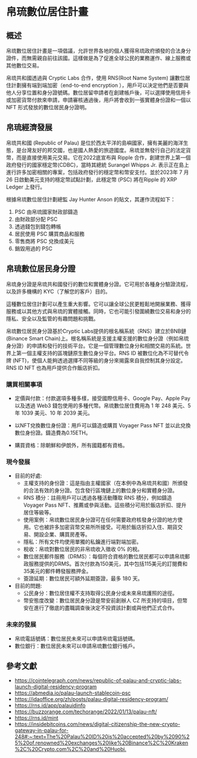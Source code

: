 # 帛琉數位居住計畫

## 概述

帛琉數位居住計畫是一項倡議，允許世界各地的個人獲得帛琉政府頒發的合法身分證件，而無需親自前往該國。這樣做是為了促進全球公民的業務運作、線上服務或其他數位交易。

帛琉共和國透過與 Cryptic Labs 合作，使用 RNS(Root Name System) 讓數位居住計劃擁有端到端加密（end-to-end encryption ），用戶可以決定他們是否要與他人分享位置和身分證號碼。數位居留申請者在創建帳戶後，可以選擇使用信用卡或加密貨幣付款來申請，申請審核通過後，用戶將會收到一張實體身份證和一個以 NFT 形式發放的數位居民身分證明。

## 帛琉經濟發展

帛琉共和國 (Republic of Palau) 是位於西太平洋的島嶼國家，擁有美麗的海洋生態，是台灣友好的邦交國，也是國人熱愛的旅遊國度。帛琉並無發行自己的法定貨幣，而是直接使用美元交易。它在2022底宣布與 Ripple 合作，創建世界上第一個政府發行的國家穩定幣(CDBC)，當時其總統 Surangel Whipps Jr. 表示正在島上進行許多加密相關的專案，包括政府發行的穩定幣和幣安支付。並於2023年 7 月 26 日啟動美元支持的穩定幣試點計劃，此穩定幣 (PSC) 將在Ripple 的 XRP Ledger 上發行。

根據帛琉數位居住計劃總監 Jay Hunter Anson 的貼文，其運作流程如下：

1. PSC 由帛琉國家財政部鑄造
2. 由財政部分配 PSC
3. 透過錢包到錢包轉帳
4. 居民使用 PSC 購買商品和服務
5. 零售商將 PSC 兌換成美元
6. 銷毀用過的 PSC

## 帛琉數位居民身分證

帛琉身分證是帛琉共和國發行的數位和實體身分證。它可用於各種身分驗證流程，以及許多機構的 KYC（了解您的客戶）目的。

這種數位居住計劃可以產生重大影響。它可以讓全球公民更輕鬆地開展業務、獲得服務或以其他方式與帛琉的實體接觸。同時，它也可能引發圍繞數位交易和身分的隱私、安全以及監管的有趣問題和挑戰。

帛琉數位居民身分證基於Cryptic Labs提供的根名稱系統（RNS）建立於BNB鏈(Binance Smart Chain)上。根名稱系統是支援主權支援的數位身分證（例如帛琉身分證）的申請和發行的技術平台。它是一個管理數位身分和相關交易的系統。世界上第一個主權支持的區塊鏈原生數位身分平台。RNS ID 被數位化為不可替代令牌 (NFT)，使個人能夠透過選擇不同等級的身分來揭露來自我控制其身分設定。RNS ID NFT 也為用戶提供合作飯店折扣。

### 購買相關事項

- 定價與付款：付款選項多種多樣，接受國際信用卡、Google Pay、Apple Pay 以及透過 Web3 錢包使用的多種代幣。帛琉數位居住費用為 1 年 248 美元、5 年 1039 美元、10 年 2039 美元。

- 以NFT兌換數位身份證：用戶可以鑄造或購買 Voyager Pass NFT 並以此兌換數位身份證。鑄造費為0.15ETH。

- 購買資格：除朝鮮和伊朗外，所有國籍都有資格。

### 現今發展

- 目前的好處:
  - 主權支持的身份證：這是指由主權國家（在本例中為帛琉共和國）所頒發的合法有效的身分證。包含發行區塊鏈上的數位身分和實體身分證。
  - RNS 積分：註冊用戶可以透過各種活動賺取 RNS 積分，例如鑄造 Voyager Pass NFT、推薦或參與活動。這些積分可用於飯店折扣、提升居住等級等。
  - 使用案例：帛琉數位居民身分證可在任何需要政府核發身分證的地方使用。它也被許多加密貨幣交易所所接受。可用於飯店折扣入住、期貨交易、開設企業、購買房產等。
  - 隱私：所有文件均使用單獨的私鑰進行端對端加密。
  - 稅收：帛琉對數位居民的非帛琉收入徵收 0% 的稅。
  - 數位居民郵件服務（DRMS）：每個符合資格的數位居民都可以申請帛琉郵政服務提供的DRMS。首次付款為150美元，其中包括115美元的訂閱費和35美元的郵件轉發服務押金。
  - 簽證延期：數位居民可額外延期簽證，最多 180 天。
- 目前的問題:
  - 公民身分：數位居住權不支持取得公民身分或未來帛琉護照的途徑。
  - 幣安態度改變：數位居民身分證是幣安前創辦人 CZ 所支持的項目，但幣安在進行了徹底的盡職調查後決定不投資該計劃或與他們正式合作。

### 未來的發展

- 帛琉電話號碼：數位居民未來可以申請帛琉電話號碼。
- 數位銀行：數位居民未來可以申請帛琉數位銀行帳戶。

## 參考文獻

- <https://cointelegraph.com/news/republic-of-palau-and-cryptic-labs-launch-digital-residency-program>
- <https://abmedia.io/palau-launch-stablecoin-psc>
- <https://idaoffice.org/zh/posts/palau-digital-residency-program/>
- <https://rns.id/app/palauidinfo>
- <https://buzzorange.com/techorange/2022/01/13/palau-nft/>
- <https://rns.id/mint>
- <https://insidebitcoins.com/news/digital-citizenship-the-new-crypto-gateway-in-palau-for-248#:~:text=The%20Palau%20ID%20is%20accepted%20by%2090%25%20of,renowned%20exchanges%20like%20Binance%2C%20Kraken%2C%20Crypto.com%2C%20and%20Huobi.>